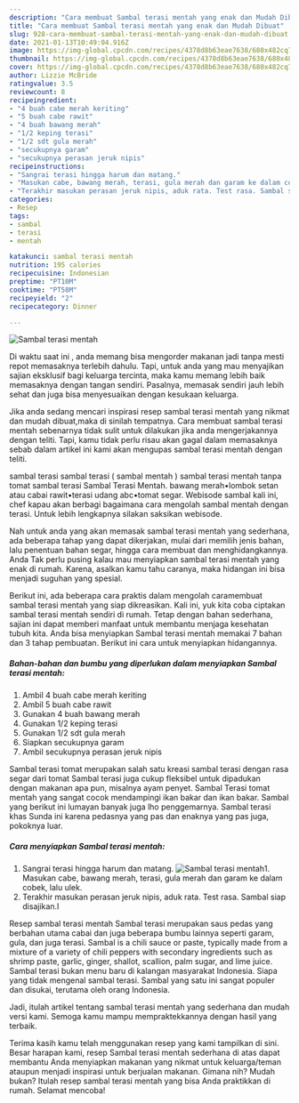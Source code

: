 ```yaml
---
description: "Cara membuat Sambal terasi mentah yang enak dan Mudah Dibuat"
title: "Cara membuat Sambal terasi mentah yang enak dan Mudah Dibuat"
slug: 928-cara-membuat-sambal-terasi-mentah-yang-enak-dan-mudah-dibuat
date: 2021-01-13T10:49:04.916Z
image: https://img-global.cpcdn.com/recipes/4378d8b63eae7638/680x482cq70/sambal-terasi-mentah-foto-resep-utama.jpg
thumbnail: https://img-global.cpcdn.com/recipes/4378d8b63eae7638/680x482cq70/sambal-terasi-mentah-foto-resep-utama.jpg
cover: https://img-global.cpcdn.com/recipes/4378d8b63eae7638/680x482cq70/sambal-terasi-mentah-foto-resep-utama.jpg
author: Lizzie McBride
ratingvalue: 3.5
reviewcount: 8
recipeingredient:
- "4 buah cabe merah keriting"
- "5 buah cabe rawit"
- "4 buah bawang merah"
- "1/2 keping terasi"
- "1/2 sdt gula merah"
- "secukupnya garam"
- "secukupnya perasan jeruk nipis"
recipeinstructions:
- "Sangrai terasi hingga harum dan matang."
- "Masukan cabe, bawang merah, terasi, gula merah dan garam ke dalam cobek, lalu ulek."
- "Terakhir masukan perasan jeruk nipis, aduk rata. Test rasa. Sambal siap disajikan.l"
categories:
- Resep
tags:
- sambal
- terasi
- mentah

katakunci: sambal terasi mentah 
nutrition: 195 calories
recipecuisine: Indonesian
preptime: "PT10M"
cooktime: "PT58M"
recipeyield: "2"
recipecategory: Dinner

---
```



![Sambal terasi mentah](https://img-global.cpcdn.com/recipes/4378d8b63eae7638/680x482cq70/sambal-terasi-mentah-foto-resep-utama.jpg)

Di waktu  saat ini , anda memang bisa mengorder makanan jadi tanpa mesti repot memasaknya terlebih dahulu. Tapi, untuk anda yang mau menyajikan sajian eksklusif bagi keluarga tercinta, maka kamu memang lebih baik memasaknya dengan tangan sendiri. Pasalnya, memasak sendiri jauh lebih sehat dan juga bisa menyesuaikan dengan kesukaan keluarga.

Jika anda sedang mencari inspirasi resep sambal terasi mentah yang nikmat dan mudah dibuat,maka di sinilah tempatnya. Cara membuat sambal terasi mentah  sebenarnya tidak sulit untuk dilakukan jika anda mengerjakannya dengan teliti. Tapi, kamu tidak perlu risau akan gagal dalam memasaknya 
sebab dalam artikel ini kami akan mengupas sambal terasi mentah dengan teliti.  

sambal terasi sambal terasi ( sambal mentah ) sambal terasi mentah tanpa tomat sambal terasi Sambal Terasi Mentah. bawang merah•lombok setan atau cabai rawit•terasi udang abc•tomat segar. Webisode sambal kali ini, chef kapau akan berbagi bagaimana cara mengolah sambal mentah dengan terasi. Untuk lebih lengkapnya silakan saksikan webisode.

Nah untuk anda yang akan memasak sambal terasi mentah yang sederhana, ada beberapa tahap yang dapat dikerjakan, mulai dari memilih jenis bahan, lalu penentuan bahan segar, hingga cara membuat dan menghidangkannya. Anda Tak perlu pusing kalau mau menyiapkan sambal terasi mentah yang enak di rumah. Karena, asalkan kamu  tahu caranya, maka hidangan ini bisa menjadi suguhan yang spesial.

Berikut ini, ada beberapa cara praktis  dalam mengolah caramembuat sambal terasi mentah yang siap dikreasikan. Kali ini, yuk kita coba ciptakan sambal terasi mentah sendiri di rumah. Tetap dengan bahan sederhana, sajian ini dapat memberi manfaat untuk membantu menjaga kesehatan tubuh kita. Anda bisa menyiapkan Sambal terasi mentah memakai 7 bahan dan 3 tahap pembuatan. Berikut ini cara untuk menyiapkan hidangannya.

<!--inarticleads1-->

##### Bahan-bahan dan bumbu yang diperlukan dalam menyiapkan Sambal terasi mentah:

1. Ambil 4 buah cabe merah keriting
1. Ambil 5 buah cabe rawit
1. Gunakan 4 buah bawang merah
1. Gunakan 1/2 keping terasi
1. Gunakan 1/2 sdt gula merah
1. Siapkan secukupnya garam
1. Ambil secukupnya perasan jeruk nipis


Sambal terasi tomat merupakan salah satu kreasi sambal terasi dengan rasa segar dari tomat Sambal terasi juga cukup fleksibel untuk dipadukan dengan makanan apa pun, misalnya ayam penyet. Sambal Terasi tomat mentah yang sangat cocok mendampingi ikan bakar dan ikan bakar. Sambal yang berikut ini lumayan banyak juga lho penggemarnya. Sambal terasi khas Sunda ini karena pedasnya yang pas dan enaknya yang pas juga, pokoknya luar. 

<!--inarticleads2-->

##### Cara menyiapkan Sambal terasi mentah:

1. Sangrai terasi hingga harum dan matang.
<img src="https://img-global.cpcdn.com/steps/2e6f3ffecfbb4722/160x128cq70/sambal-terasi-mentah-langkah-memasak-1-foto.jpg" alt="Sambal terasi mentah">1. Masukan cabe, bawang merah, terasi, gula merah dan garam ke dalam cobek, lalu ulek.
1. Terakhir masukan perasan jeruk nipis, aduk rata. Test rasa. Sambal siap disajikan.l


Resep sambal terasi mentah Sambal terasi merupakan saus pedas yang berbahan utama cabai dan juga beberapa bumbu lainnya seperti garam, gula, dan juga terasi. Sambal is a chili sauce or paste, typically made from a mixture of a variety of chili peppers with secondary ingredients such as shrimp paste, garlic, ginger, shallot, scallion, palm sugar, and lime juice. Sambal terasi bukan menu baru di kalangan masyarakat Indonesia. Siapa yang tidak mengenal sambal terasi. Sambal yang satu ini sangat populer dan disukai, terutama oleh orang Indonesia. 

Jadi, itulah artikel tentang  sambal terasi mentah  yang sederhana dan mudah versi kami. Semoga kamu mampu mempraktekkannya dengan hasil yang terbaik. 

Terima kasih kamu telah menggunakan resep yang kami tampilkan di sini. Besar harapan kami, resep  Sambal terasi mentah sederhana di atas dapat membantu Anda menyiapkan makanan yang nikmat untuk keluarga/teman ataupun menjadi inspirasi untuk berjualan makanan. Gimana nih? Mudah bukan? Itulah resep sambal terasi mentah yang bisa Anda praktikkan di rumah. Selamat mencoba!

